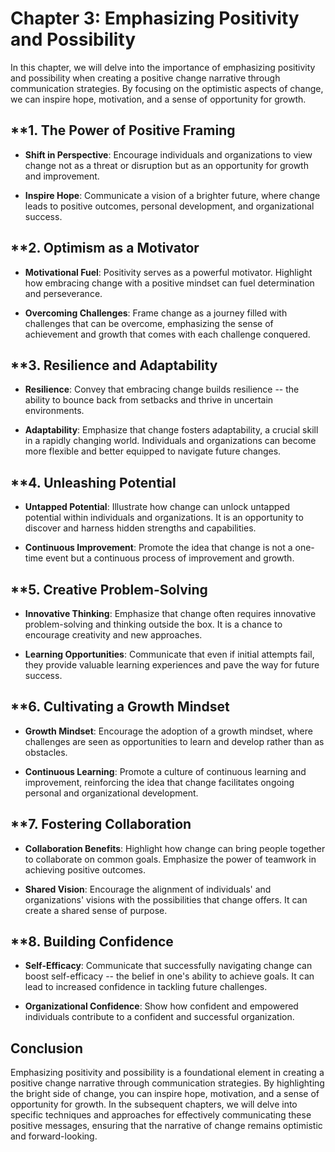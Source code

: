 Chapter 3: Emphasizing Positivity and Possibility
=================================================

In this chapter, we will delve into the importance of emphasizing positivity and possibility when creating a positive change narrative through communication strategies. By focusing on the optimistic aspects of change, we can inspire hope, motivation, and a sense of opportunity for growth.

\*\*1. **The Power of Positive Framing**
----------------------------------------

* **Shift in Perspective**: Encourage individuals and organizations to view change not as a threat or disruption but as an opportunity for growth and improvement.

* **Inspire Hope**: Communicate a vision of a brighter future, where change leads to positive outcomes, personal development, and organizational success.

\*\*2. **Optimism as a Motivator**
----------------------------------

* **Motivational Fuel**: Positivity serves as a powerful motivator. Highlight how embracing change with a positive mindset can fuel determination and perseverance.

* **Overcoming Challenges**: Frame change as a journey filled with challenges that can be overcome, emphasizing the sense of achievement and growth that comes with each challenge conquered.

\*\*3. **Resilience and Adaptability**
--------------------------------------

* **Resilience**: Convey that embracing change builds resilience -- the ability to bounce back from setbacks and thrive in uncertain environments.

* **Adaptability**: Emphasize that change fosters adaptability, a crucial skill in a rapidly changing world. Individuals and organizations can become more flexible and better equipped to navigate future changes.

\*\*4. **Unleashing Potential**
-------------------------------

* **Untapped Potential**: Illustrate how change can unlock untapped potential within individuals and organizations. It is an opportunity to discover and harness hidden strengths and capabilities.

* **Continuous Improvement**: Promote the idea that change is not a one-time event but a continuous process of improvement and growth.

\*\*5. **Creative Problem-Solving**
-----------------------------------

* **Innovative Thinking**: Emphasize that change often requires innovative problem-solving and thinking outside the box. It is a chance to encourage creativity and new approaches.

* **Learning Opportunities**: Communicate that even if initial attempts fail, they provide valuable learning experiences and pave the way for future success.

\*\*6. **Cultivating a Growth Mindset**
---------------------------------------

* **Growth Mindset**: Encourage the adoption of a growth mindset, where challenges are seen as opportunities to learn and develop rather than as obstacles.

* **Continuous Learning**: Promote a culture of continuous learning and improvement, reinforcing the idea that change facilitates ongoing personal and organizational development.

\*\*7. **Fostering Collaboration**
----------------------------------

* **Collaboration Benefits**: Highlight how change can bring people together to collaborate on common goals. Emphasize the power of teamwork in achieving positive outcomes.

* **Shared Vision**: Encourage the alignment of individuals' and organizations' visions with the possibilities that change offers. It can create a shared sense of purpose.

\*\*8. **Building Confidence**
------------------------------

* **Self-Efficacy**: Communicate that successfully navigating change can boost self-efficacy -- the belief in one's ability to achieve goals. It can lead to increased confidence in tackling future challenges.

* **Organizational Confidence**: Show how confident and empowered individuals contribute to a confident and successful organization.

**Conclusion**
--------------

Emphasizing positivity and possibility is a foundational element in creating a positive change narrative through communication strategies. By highlighting the bright side of change, you can inspire hope, motivation, and a sense of opportunity for growth. In the subsequent chapters, we will delve into specific techniques and approaches for effectively communicating these positive messages, ensuring that the narrative of change remains optimistic and forward-looking.
